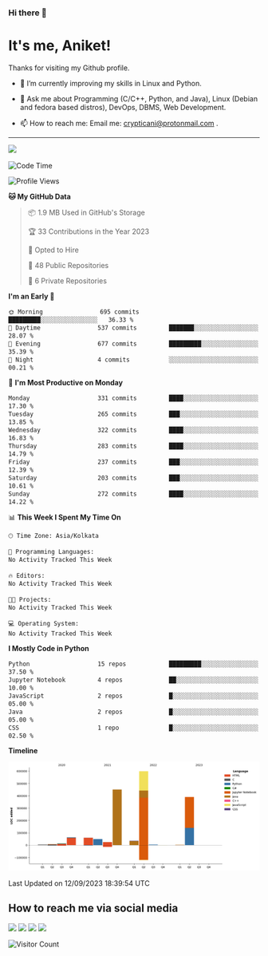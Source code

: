 ### Hi there 👋

   # It's me, Aniket!
   Thanks for visiting my Github profile.

<!--
**crypticani/crypticani** is a ✨ _special_ ✨ repository because its `README.md` (this file) appears on your GitHub profile. -->

- 🌱 I’m currently improving my skills in Linux and Python.

- 💬 Ask me about Programming (C/C++, Python, and Java), Linux (Debian and fedora based distros), DevOps, DBMS, Web Development.

- 📫 How to reach me: Email me: crypticani@protonmail.com .

---

<a href="#"><img src="https://github-readme-stats.vercel.app/api?username=crypticani&show_icons=true&hide_border=false&layout=default&theme=dracula&count_private=true"></a>

<!--START_SECTION:waka-->
![Code Time](http://img.shields.io/badge/Code%20Time-554%20hrs%2043%20mins-blue)

![Profile Views](http://img.shields.io/badge/Profile%20Views-0-blue)

**🐱 My GitHub Data** 

> 📦 1.9 MB Used in GitHub's Storage 
 > 
> 🏆 33 Contributions in the Year 2023
 > 
> 💼 Opted to Hire
 > 
> 📜 48 Public Repositories 
 > 
> 🔑 6 Private Repositories 
 > 
**I'm an Early 🐤** 

```text
🌞 Morning                695 commits         █████████░░░░░░░░░░░░░░░░   36.33 % 
🌆 Daytime                537 commits         ███████░░░░░░░░░░░░░░░░░░   28.07 % 
🌃 Evening                677 commits         █████████░░░░░░░░░░░░░░░░   35.39 % 
🌙 Night                  4 commits           ░░░░░░░░░░░░░░░░░░░░░░░░░   00.21 % 
```
📅 **I'm Most Productive on Monday** 

```text
Monday                   331 commits         ████░░░░░░░░░░░░░░░░░░░░░   17.30 % 
Tuesday                  265 commits         ███░░░░░░░░░░░░░░░░░░░░░░   13.85 % 
Wednesday                322 commits         ████░░░░░░░░░░░░░░░░░░░░░   16.83 % 
Thursday                 283 commits         ████░░░░░░░░░░░░░░░░░░░░░   14.79 % 
Friday                   237 commits         ███░░░░░░░░░░░░░░░░░░░░░░   12.39 % 
Saturday                 203 commits         ███░░░░░░░░░░░░░░░░░░░░░░   10.61 % 
Sunday                   272 commits         ████░░░░░░░░░░░░░░░░░░░░░   14.22 % 
```


📊 **This Week I Spent My Time On** 

```text
🕑︎ Time Zone: Asia/Kolkata

💬 Programming Languages: 
No Activity Tracked This Week

🔥 Editors: 
No Activity Tracked This Week

🐱‍💻 Projects: 
No Activity Tracked This Week

💻 Operating System: 
No Activity Tracked This Week
```

**I Mostly Code in Python** 

```text
Python                   15 repos            █████████░░░░░░░░░░░░░░░░   37.50 % 
Jupyter Notebook         4 repos             ██░░░░░░░░░░░░░░░░░░░░░░░   10.00 % 
JavaScript               2 repos             █░░░░░░░░░░░░░░░░░░░░░░░░   05.00 % 
Java                     2 repos             █░░░░░░░░░░░░░░░░░░░░░░░░   05.00 % 
CSS                      1 repo              █░░░░░░░░░░░░░░░░░░░░░░░░   02.50 % 
```



**Timeline**

![Lines of Code chart](https://raw.githubusercontent.com/crypticani/crypticani/master/assets/bar_graph.png)


 Last Updated on 12/09/2023 18:39:54 UTC
<!--END_SECTION:waka-->

## How to reach me via social media
<p>
<a href="https://www.linkedin.com/in/crypticani/"><img src="https://img.shields.io/badge/-LinkedIn-blue?&style=for-the-badge&logo=linkedin&logoColor=white" height=30></a> 
<a href="https://twitter.com/crypticani"><img src="https://img.shields.io/badge/twitter-%231DA1F2.svg?&style=for-the-badge&logo=twitter&logoColor=white" height=30></a> 
<a href="https://www.quora.com/profile/Cryptic-Ani"><img src="https://img.shields.io/badge/-Quora-critical?&style=for-the-badge&logo=quora&logoColor=white" height=30></a>   
<a href="https://t.me/crypticani"><img src="https://img.shields.io/badge/-Telegram-informational?&style=for-the-badge&logo=telegram&logoColor=white" height=30></a> 

</p>

![Visitor Count](https://profile-counter.glitch.me/{crypticani}/count.svg)
